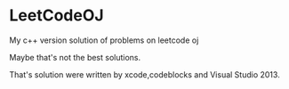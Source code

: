 # LeetCodeOJ
My c++ version solution of problems on leetcode oj 

Maybe that's not the best solutions.

That's solution were written by xcode,codeblocks and Visual Studio 2013.
